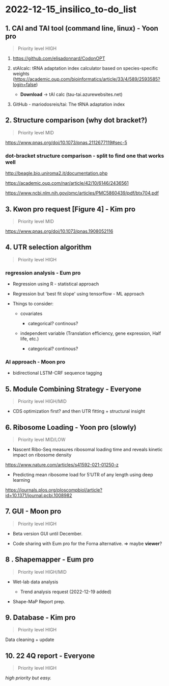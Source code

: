 # 2022-12-15_insilico_to-do_list
## 1. CAI and TAI tool (command line, linux) - **Yoon pro**

> Priority level HIGH

1. https://github.com/elisadonnard/CodonOPT

2. stAIcalc: tRNA adaptation index calculator based on species-specific weights (https://academic.oup.com/bioinformatics/article/33/4/589/2593585?login=false)

    - **Download** -> tAI calc (tau-tai.azurewebsites.net)

3. GitHub - mariodosreis/tai: The tRNA adaptation index

## 2. Structure comparison (why dot bracket?)

> Priority level MID

https://www.pnas.org/doi/10.1073/pnas.2112677119#sec-5

### dot-bracket structure comparison - **split to find one that works well**

http://beagle.bio.uniroma2.it/documentation.php

https://academic.oup.com/nar/article/42/10/6146/2436561

https://www.ncbi.nlm.nih.gov/pmc/articles/PMC5860439/pdf/btx704.pdf

## 3. Kwon pro request [Figure 4] - **Kim pro**

> Priority level MID

https://www.pnas.org/doi/10.1073/pnas.1908052116

## 4. UTR selection algorithm 

> Priority level HIGH

### regression analysis - **Eum pro**

- Regression using R - statistical approach

- Regression but 'best fit slope' using tensorflow - ML approach

- Things to consider:

    - covariates

        - categorical? continous?

    - independent variable (Translation efficiency, gene expression, Half life, etc.)

        - categorical? continous?

### AI approach - **Moon pro**

- bidirectional LSTM-CRF sequence tagging 

## 5. Module Combining Strategy - **Everyone**

> Priority level HIGH/MID

- CDS optimization first? and then UTR fitting + structural insight

## 6. Ribosome Loading - **Yoon pro (slowly)**

> Priority level MID/LOW

- Nascent Ribo-Seq measures ribosomal loading time and reveals kinetic impact on ribosome density

https://www.nature.com/articles/s41592-021-01250-z

- Predicting mean ribosome load for 5’UTR of any length using deep learning

https://journals.plos.org/ploscompbiol/article?id=10.1371/journal.pcbi.1008982

## 7. GUI - **Moon pro**

> Priority level HIGH

- Beta version GUI until December.

- Code sharing with Eum pro for the Forna alternative. => maybe **viewer**?

## 8 . Shapemapper - **Eum pro**

> Priority level HIGH/MID

- Wet-lab data analysis

    - Trend analysis request (2022-12-19 added)

- Shape-MaP Report prep.

## 9. Database - **Kim pro**

> Priority level HIGH

Data cleaning + update

## 10. 22 4Q report - **Everyone**

> Priority level HIGH

*high priority but easy.*
